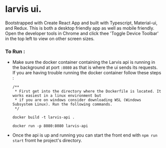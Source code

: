 # larvis ui.

Bootstrapped with Create React App and built with Typescript, Material-ui, and Redux. This is both a desktop friendly app as well as mobile friendly. Open the developer tools in Chrome and click thee 'Toggle Device Toolbar' in the top left to view on other screen sizes.

### To Run :
- Make sure the docker container containing the Larvis api is running in the background at port `:8080` as that is where the ui sends its requests. If you are having trouble running the docker container follow these steps :

  ```
  /**
   * First get into the directory where the Dockerfile is located. It works easiest in a linux environment but  
   * if you are on windows consider downloading WSL (Windows Subsystem Linux). Run the following commands.
   */

  docker build -t larvis-api .

  docker run -p 8080:8080 larvis-api
  ```
- Once the api is up and running you can start the front end with `npm run start` fromt he project's directory.
